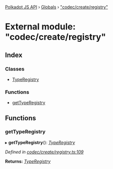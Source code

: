 [Polkadot JS API](../README.md) › [Globals](../globals.md) › ["codec/create/registry"](_codec_create_registry_.md)

# External module: "codec/create/registry"

## Index

### Classes

* [TypeRegistry](../classes/_codec_create_registry_.typeregistry.md)

### Functions

* [getTypeRegistry](_codec_create_registry_.md#gettyperegistry)

## Functions

###  getTypeRegistry

▸ **getTypeRegistry**(): *[TypeRegistry](../classes/_codec_create_registry_.typeregistry.md)*

*Defined in [codec/create/registry.ts:109](https://github.com/polkadot-js/api/blob/62eab2d661/packages/types/src/codec/create/registry.ts#L109)*

**Returns:** *[TypeRegistry](../classes/_codec_create_registry_.typeregistry.md)*
